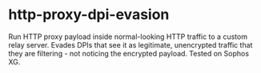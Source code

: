 # http-proxy-dpi-evasion
Run HTTP proxy payload inside normal-looking HTTP traffic to a custom relay server. Evades DPIs that see it as legitimate, unencrypted traffic that they are filtering - not noticing the encrypted payload. Tested on Sophos XG.
